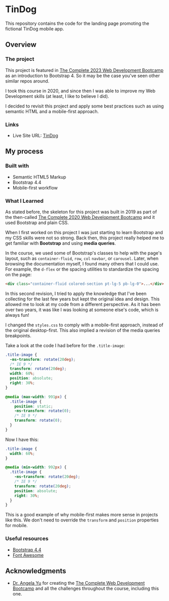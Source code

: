 # TinDog

This repository contains the code for the landing page promoting the fictional TinDog mobile app.

## Overview

### The project

This project is featured in [The Complete 2023 Web Development Bootcamp](https://www.udemy.com/course/the-complete-web-development-bootcamp/) as an introduction to Bootstrap 4. So it may be the case you've seen other similar repos around.

I took this course in 2020, and since then I was able to improve my Web Development skills (at least, I like to believe I did).

I decided to revisit this project and apply some best practices such as using semantic HTML and a mobile-first approach.

### Links

- Live Site URL: [TinDog](https://carlaalmeida.github.io/tindog/)

## My process

### Built with

- Semantic HTML5 Markup
- Bootstrap 4.4
- Mobile-first workflow

### What I Learned

As stated before, the skeleton for this project was built in 2019 as part of the then-called [The Complete 2020 Web Development Bootcamp](https://www.udemy.com/course/the-complete-web-development-bootcamp/) and it used Bootstrap and plain CSS.

When I first worked on this project I was just starting to learn Bootstrap and my CSS skills were not so strong. Back then, this project really helped me to get familiar with **Bootstrap** and using **media queries**.

In the course, we used some of Bootstrap's classes to help with the page's layout, such as `container-fluid`, `row`, `col` `navbar`, or `carousel`. Later, when browsing the documentation myself, I found many others that I could use. For example, the `d-flex` or the spacing utilities to standardize the spacing on the page:

```html
<div class="container-fluid colored-section pt-lg-5 pb-lg-0">...</div>
```

In this second revision, I tried to apply the knowledge that I've been collecting for the last few years but kept the original idea and design. This allowed me to look at my code from a different perspective. As it has been over two years, it was like I was looking at someone else's code, which is always fun!

I changed the `styles.css` to comply with a mobile-first approach, instead of the original desktop-first. This also implied a revision of the media queries breakpoints.

Take a look at the code I had before for the `.title-image`:

```css
.title-image {
  -ms-transform: rotate(20deg);
  /* IE 9 */
  transform: rotate(20deg);
  width: 60%;
  position: absolute;
  right: 30%;
}

@media (max-width: 991px) {
  .title-image {
    position: static;
    -ms-transform: rotate(0);
    /* IE 9 */
    transform: rotate(0);
  }
}
```

Now I have this:

```css
.title-image {
  width: 60%;
}

@media (min-width: 992px) {
  .title-image {
    -ms-transform: rotate(20deg);
    /* IE 9 */
    transform: rotate(20deg);
    position: absolute;
    right: 30%;
  }
}
```

This is a good example of why mobile-first makes more sense in projects like this. We don't need to override the `transform` and `position` properties for mobile.

### Useful resources

- [Bootstrap 4.4](https://getbootstrap.com/docs/4.4/getting-started/introduction/)
- [Font Awesome](https://fontawesome.com/)

## Acknowledgments

- [Dr. Angela Yu](https://github.com/angelabauer) for creating the [The Complete Web Development Bootcamp](https://www.udemy.com/course/the-complete-web-development-bootcamp/) and all the challenges throughout the course, including this one.
